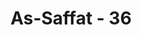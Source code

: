 ---
title: "As-Saffat - 36"
no: 36
arabic_no: ٣٦
ayah: وَيَقُوْلُوْنَ اَىِٕنَّا لَتَارِكُوْٓا اٰلِهَتِنَا لِشَاعِرٍ مَّجْنُوْنٍ ۗ 
translation: "dan mereka berkata, “Apakah kami harus meninggalkan sesembahan kami karena seorang penyair gila?”"
tafsir: "Kemudian Allah menguraikan sebagian penyebab hukuman yang ditimpakan kepada orang-orang yang berdosa itu. Sewaktu di dunia mereka menolak ajaran tauhid ketika disampaikan kepada mereka dan berpaling tidak mau mendengarkan bacaan kalimat tauhid \"La ilaha illallah\" yang artinya, \"tidak ada Tuhan yang patut disembah kecuali Allah\". Alasan penolakan mereka ialah kemustahilan bagi mereka meninggalkan sembahan-sembahan nenek moyangnya.\n\nMereka mewarisi tradisi penyembahan berhala dan patung secara turun-temurun. Menurut mereka hal itu suatu kebenaran yang terus-menerus harus dipegang. Keyakinan itu tidak akan ditinggalkan hanya untuk mendengarkan perkataan seseorang penyair gila yang tidak patut didengarkan pembicaraannya dan tidak perlu pula didengar ajaran-ajarannya. Perkataan Nabi menurut mereka penuh dengan khayalan.\n\nPernyataan orang kafir yang diucapkan di hadapan Nabi sewaktu hidup di dunia dengan penuh kesombongan, menunjukkan bahwa mereka mengingkari keesaan Allah, dan mengingkari kerasulan Muhammad saw. Keingkaran pertama ialah penolakan dengan sombong mendengarkan ajaran tauhid dan keingkaran kedua, pernyataan ketidakmungkinan meninggalkan sembahan-sembahan itu untuk mematuhi Rasul yang dituduhnya seorang yang gila."
---